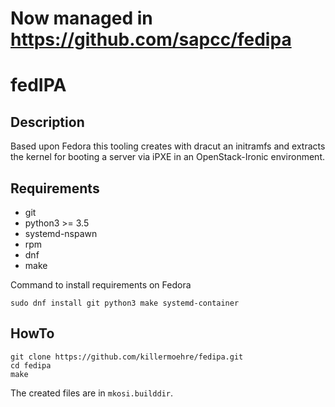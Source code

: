 # Now managed in https://github.com/sapcc/fedipa

# fedIPA

## Description

Based upon Fedora this tooling creates with dracut an initramfs and extracts the kernel for booting a server via iPXE in an OpenStack-Ironic environment.

## Requirements

* git
* python3 >= 3.5
* systemd-nspawn
* rpm
* dnf
* make

Command to install requirements on Fedora
```shell
sudo dnf install git python3 make systemd-container
```

## HowTo

```shell
git clone https://github.com/killermoehre/fedipa.git
cd fedipa
make
```

The created files are in `mkosi.builddir`.
